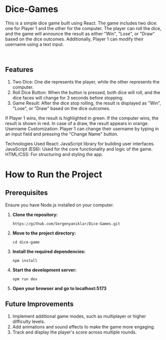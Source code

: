 ﻿# Dice-Games
﻿This is a simple dice game built using React. The game includes two dice: one for Player 1 and the other for the computer. The player can roll the dice, and the game will announce the result as either "Win", "Lose", or "Draw" based on the dice outcomes. Additionally, Player 1 can modify their username using a text input.

﻿<h2> Features </h2>
 <ol>
    <li>Two Dice: One die represents the player, while the other represents the computer.</li>
    <li>Roll Dice Button: When the button is pressed, both dice will roll, and the dice faces will change for 3 seconds before stopping.</li>
    <li>Game Result: After the dice stop rolling, the result is displayed as "Win", "Lose", or "Draw" based on the dice outcomes.</li>
  </ol>

If Player 1 wins, the result is highlighted in green.
If the computer wins, the result is shown in red.
In case of a draw, the result appears in orange.
Username Customization: Player 1 can change their username by typing in an input field and pressing the "Change Name" button.

Technologies Used
React: JavaScript library for building user interfaces.
JavaScript (ES6): Used for the core functionality and logic of the game.
HTML/CSS: For structuring and styling the app.
﻿<h1> How to Run the Project </h1>
<h2>Prerequisites</h2>
  <p>Ensure you have Node.js installed on your computer.</p>
  <ol>
    <li><strong>Clone the repository:</strong>
      <pre><code>https://github.com/Sergenyaniklar/Dice-Games.git</code></pre>
    </li>
    <li><strong>Move to the project directory:</strong>
      <pre><code>cd dice-game</code></pre>
    </li>
    <li><strong>Install the required dependencies:</strong>
      <pre><code>npm install</code></pre>
    </li>
    <li><strong>Start the development server:</strong>
      <pre><code>npm run dev</code></pre>
    </li>
    <li><strong>Open your browser and go to localhost:5173</strong></li>
  </ol>

<h2> Future Improvements </h2>
  <ol>
    <li>Implement additional game modes, such as multiplayer or higher difficulty levels.</li>
    <li>Add animations and sound effects to make the game more engaging.</li>
    <li>Track and display the player's score across multiple rounds.</li>
  </ol>
